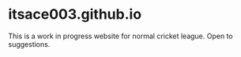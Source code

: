# itsace003.github.io

This is a work in progress website for normal cricket league. Open to suggestions.
